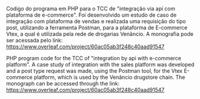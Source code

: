 Codigo do programa em PHP para o TCC de "integração via api com plataforma de e-commerce". Foi desenvolvido um estudo de caso de integração com plataforma de vendas e realizada uma requisição do tipo post, utilizando a ferramenta Postman, para a plataforma de E-commerce Vtex, a qual é utilizada pela rede de drogarias Venâncio. A monografia pode ser acessada pelo link: https://www.overleaf.com/project/60ac05ab3f248c40aad91547

PHP program code for the TCC of "integration by api with e-commerce platform". A case study of integration with the sales platform was developed and a post type request was made, using the Postman tool, for the Vtex E-commerce platform, which is used by the Venâncio drugstore chain. The monograph can be accessed through the link: https://www.overleaf.com/project/60ac05ab3f248c40aad91547

